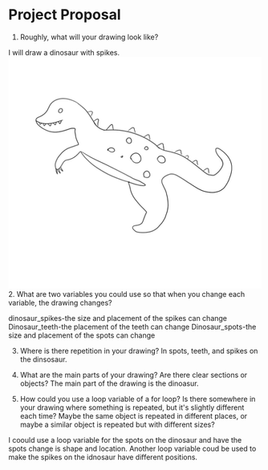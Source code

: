 # Project Proposal

1. Roughly, what will your drawing look like?

I will draw a dinosaur with spikes.
![IMG_0053](IMG_0053.jpg)
2. What are two variables you could use so that when you change each variable, the drawing changes?
 
dinosaur_spikes-the size and placement of the spikes can change
Dinosaur_teeth-the placement of the teeth can change
Dinosaur_spots-the size and placement of the spots can change


3. Where is there repetition in your drawing?
In spots, teeth, and spikes on the dinsosaur. 


4. What are the main parts of your drawing? Are there clear sections or objects?
The main part of the drawing is the dinoasur.


5. How could you use a loop variable of a for loop? Is there somewhere in your drawing where something is repeated, but it's slightly different each time? Maybe the same object is repeated in different places, or maybe a similar object is repeated but with different sizes?

I coould use a loop variable for the spots on the dinosaur and have the spots change is shape and location. Another loop variable coud be used to make the spikes on the idnosaur have different positions. 
